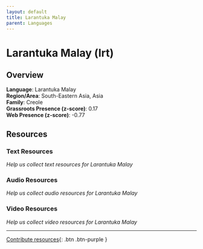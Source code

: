 ```yaml
---
layout: default
title: Larantuka Malay
parent: Languages
---
```


# Larantuka Malay (lrt)

## Overview

**Language**: Larantuka Malay  
**Region/Area**: South-Eastern Asia, Asia  
**Family**: Creole  
**Grassroots Presence (z-score)**: 0.17  
**Web Presence (z-score)**: -0.77  

## Resources

### Text Resources
*Help us collect text resources for Larantuka Malay*

### Audio Resources
*Help us collect audio resources for Larantuka Malay*

### Video Resources
*Help us collect video resources for Larantuka Malay*

---

[Contribute resources](https://forms.office.com/e/1SfLJx3u1r){: .btn .btn-purple }
